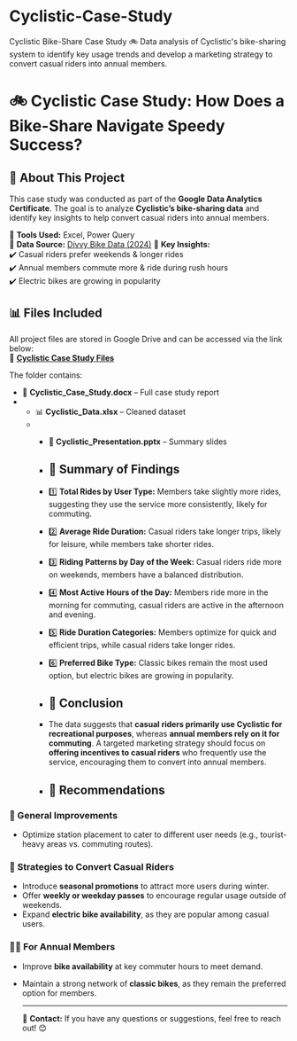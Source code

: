 # Cyclistic-Case-Study
Cyclistic Bike-Share Case Study 🚲 Data analysis of Cyclistic's bike-sharing system to identify key usage trends and develop a marketing strategy to convert casual riders into annual members.
# 🚲 Cyclistic Case Study: How Does a Bike-Share Navigate Speedy Success?

## 📌 About This Project  
This case study was conducted as part of the **Google Data Analytics Certificate**. The goal is to analyze **Cyclistic’s bike-sharing data** and identify key insights to help convert casual riders into annual members.  

🔹 **Tools Used:** Excel, Power Query  
🔹 **Data Source:** [Divvy Bike Data (2024)](https://divvy-tripdata.s3.amazonaws.com/index.html) 
🔹 **Key Insights:**  
✔️ Casual riders prefer weekends & longer rides  
✔️ Annual members commute more & ride during rush hours  
✔️ Electric bikes are growing in popularity  

## 📊 Files Included  
All project files are stored in Google Drive and can be accessed via the link below:  
📂 **[Cyclistic Case Study Files](https://drive.google.com/drive/folders/1v5mpbsRd2fC-8F5BhoNX3maI4f6VE_UB?usp=sharing)**  

The folder contains:  
- 📄 **Cyclistic_Case_Study.docx** – Full case study report
- - 📊 **Cyclistic_Data.xlsx** – Cleaned dataset
  - - 🎤 **Cyclistic_Presentation.pptx** – Summary slides
   
    - ## 📎 Summary of Findings
    - 1️⃣ **Total Rides by User Type:** Members take slightly more rides, suggesting they use the service more consistently, likely for commuting.
    - 2️⃣ **Average Ride Duration:** Casual riders take longer trips, likely for leisure, while members take shorter rides.
    - 3️⃣ **Riding Patterns by Day of the Week:** Casual riders ride more on weekends, members have a balanced distribution.
    - 4️⃣ **Most Active Hours of the Day:** Members ride more in the morning for commuting, casual riders are active in the afternoon and evening.
    - 5️⃣ **Ride Duration Categories:** Members optimize for quick and efficient trips, while casual riders take longer rides.
    - 6️⃣ **Preferred Bike Type:** Classic bikes remain the most used option, but electric bikes are growing in popularity.
   
    - ## 📢 Conclusion
    - The data suggests that **casual riders primarily use Cyclistic for recreational purposes**, whereas **annual members rely on it for commuting**. A targeted marketing strategy should focus on **offering incentives to casual riders** who frequently use the service, encouraging them to convert into annual members.
   
    - ## 📢 Recommendations  
### 🎯 General Improvements  
- Optimize station placement to cater to different user needs (e.g., tourist-heavy areas vs. commuting routes).  

### 🌟 Strategies to Convert Casual Riders  
- Introduce **seasonal promotions** to attract more users during winter.  
- Offer **weekly or weekday passes** to encourage regular usage outside of weekends.  
- Expand **electric bike availability**, as they are popular among casual users.  

### 🚴‍♂️ For Annual Members  
- Improve **bike availability** at key commuter hours to meet demand.  
- Maintain a strong network of **classic bikes**, as they remain the preferred option for members.
   
    - ---
    📩 **Contact:** If you have any questions or suggestions, feel free to reach out! 😊
    
